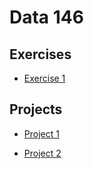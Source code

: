 # Data 146 

## Exercises

- [Exercise 1](https://kayarnal.github.io/Data-146/Exercise1/Exercise1.html)

## Projects
- [Project 1](https://kayarnal.github.io/Data-146/Project1/Project1.html)

- [Project 2](https://kayarnal.github.io/Data-146/Project2/Project2.html)

